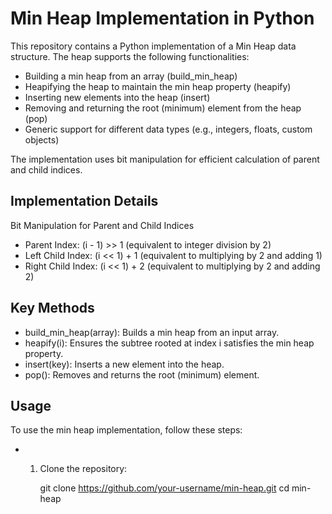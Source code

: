 # Min Heap Implementation in Python
This repository contains a Python implementation of a Min Heap data structure. The heap supports the following functionalities:

* Building a min heap from an array (build_min_heap)
* Heapifying the heap to maintain the min heap property (heapify)
* Inserting new elements into the heap (insert)
* Removing and returning the root (minimum) element from the heap (pop)
* Generic support for different data types (e.g., integers, floats, custom objects)
  
The implementation uses bit manipulation for efficient calculation of parent and child indices.

## Implementation Details
Bit Manipulation for Parent and Child Indices
* Parent Index: (i - 1) >> 1 (equivalent to integer division by 2)
* Left Child Index: (i << 1) + 1 (equivalent to multiplying by 2 and adding 1)
* Right Child Index: (i << 1) + 2 (equivalent to multiplying by 2 and adding 2)

## Key Methods
* build_min_heap(array): Builds a min heap from an input array.
* heapify(i): Ensures the subtree rooted at index i satisfies the min heap property.
* insert(key): Inserts a new element into the heap.
* pop(): Removes and returns the root (minimum) element.

## Usage
To use the min heap implementation, follow these steps:

* 1. Clone the repository:
     
     git clone https://github.com/your-username/min-heap.git
cd min-heap
